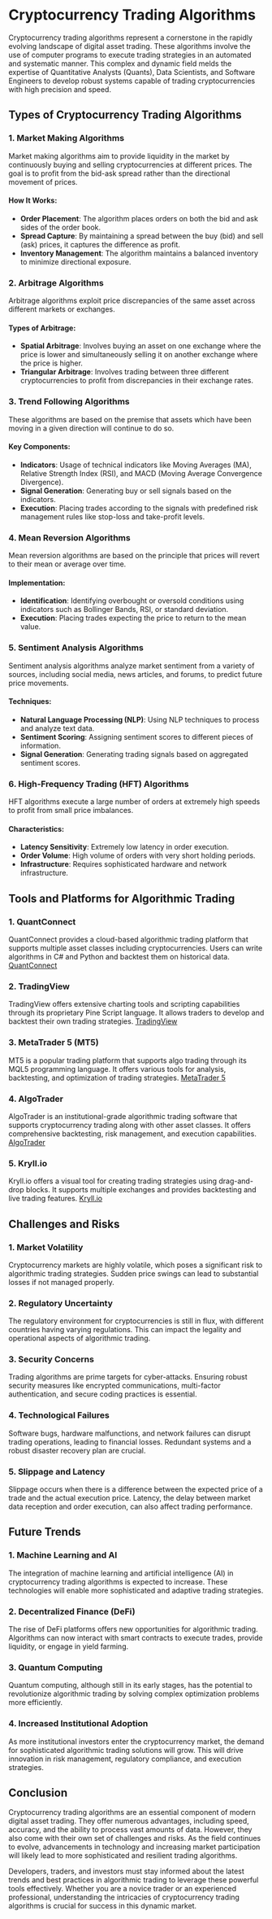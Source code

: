 # Cryptocurrency Trading Algorithms

Cryptocurrency trading algorithms represent a cornerstone in the rapidly evolving landscape of digital asset trading. These algorithms involve the use of computer programs to execute trading strategies in an automated and systematic manner. This complex and dynamic field melds the expertise of Quantitative Analysts (Quants), Data Scientists, and Software Engineers to develop robust systems capable of trading cryptocurrencies with high precision and speed.

## Types of Cryptocurrency Trading Algorithms

### 1. **Market Making Algorithms**
Market making algorithms aim to provide liquidity in the market by continuously buying and selling cryptocurrencies at different prices. The goal is to profit from the bid-ask spread rather than the directional movement of prices.

#### How It Works:
- **Order Placement**: The algorithm places orders on both the bid and ask sides of the order book.
- **Spread Capture**: By maintaining a spread between the buy (bid) and sell (ask) prices, it captures the difference as profit.
- **Inventory Management**: The algorithm maintains a balanced inventory to minimize directional exposure.

### 2. **Arbitrage Algorithms**
Arbitrage algorithms exploit price discrepancies of the same asset across different markets or exchanges. 

#### Types of Arbitrage:
- **Spatial Arbitrage**: Involves buying an asset on one exchange where the price is lower and simultaneously selling it on another exchange where the price is higher.
- **Triangular Arbitrage**: Involves trading between three different cryptocurrencies to profit from discrepancies in their exchange rates.

### 3. **Trend Following Algorithms**
These algorithms are based on the premise that assets which have been moving in a given direction will continue to do so.

#### Key Components:
- **Indicators**: Usage of technical indicators like Moving Averages (MA), Relative Strength Index (RSI), and MACD (Moving Average Convergence Divergence).
- **Signal Generation**: Generating buy or sell signals based on the indicators.
- **Execution**: Placing trades according to the signals with predefined risk management rules like stop-loss and take-profit levels.

### 4. **Mean Reversion Algorithms**
Mean reversion algorithms are based on the principle that prices will revert to their mean or average over time.

#### Implementation:
- **Identification**: Identifying overbought or oversold conditions using indicators such as Bollinger Bands, RSI, or standard deviation.
- **Execution**: Placing trades expecting the price to return to the mean value.

### 5. **Sentiment Analysis Algorithms**
Sentiment analysis algorithms analyze market sentiment from a variety of sources, including social media, news articles, and forums, to predict future price movements.

#### Techniques:
- **Natural Language Processing (NLP)**: Using NLP techniques to process and analyze text data.
- **Sentiment Scoring**: Assigning sentiment scores to different pieces of information.
- **Signal Generation**: Generating trading signals based on aggregated sentiment scores.

### 6. **High-Frequency Trading (HFT) Algorithms**
HFT algorithms execute a large number of orders at extremely high speeds to profit from small price imbalances.

#### Characteristics:
- **Latency Sensitivity**: Extremely low latency in order execution.
- **Order Volume**: High volume of orders with very short holding periods.
- **Infrastructure**: Requires sophisticated hardware and network infrastructure.

## Tools and Platforms for Algorithmic Trading

### 1. **QuantConnect**
QuantConnect provides a cloud-based algorithmic trading platform that supports multiple asset classes including cryptocurrencies. Users can write algorithms in C# and Python and backtest them on historical data.
[QuantConnect](https://www.quantconnect.com/)

### 2. **TradingView**
TradingView offers extensive charting tools and scripting capabilities through its proprietary Pine Script language. It allows traders to develop and backtest their own trading strategies.
[TradingView](https://www.tradingview.com/)

### 3. **MetaTrader 5 (MT5)**
MT5 is a popular trading platform that supports algo trading through its MQL5 programming language. It offers various tools for analysis, backtesting, and optimization of trading strategies.
[MetaTrader 5](https://www.metatrader5.com/)

### 4. **AlgoTrader**
AlgoTrader is an institutional-grade algorithmic trading software that supports cryptocurrency trading along with other asset classes. It offers comprehensive backtesting, risk management, and execution capabilities.
[AlgoTrader](https://www.algotrader.com/)

### 5. **Kryll.io**
Kryll.io offers a visual tool for creating trading strategies using drag-and-drop blocks. It supports multiple exchanges and provides backtesting and live trading features.
[Kryll.io](https://kryll.io/)

## Challenges and Risks

### 1. **Market Volatility**
Cryptocurrency markets are highly volatile, which poses a significant risk to algorithmic trading strategies. Sudden price swings can lead to substantial losses if not managed properly.

### 2. **Regulatory Uncertainty**
The regulatory environment for cryptocurrencies is still in flux, with different countries having varying regulations. This can impact the legality and operational aspects of algorithmic trading.

### 3. **Security Concerns**
Trading algorithms are prime targets for cyber-attacks. Ensuring robust security measures like encrypted communications, multi-factor authentication, and secure coding practices is essential.

### 4. **Technological Failures**
Software bugs, hardware malfunctions, and network failures can disrupt trading operations, leading to financial losses. Redundant systems and a robust disaster recovery plan are crucial.

### 5. **Slippage and Latency**
Slippage occurs when there is a difference between the expected price of a trade and the actual execution price. Latency, the delay between market data reception and order execution, can also affect trading performance.

## Future Trends

### 1. **Machine Learning and AI**
The integration of machine learning and artificial intelligence (AI) in cryptocurrency trading algorithms is expected to increase. These technologies will enable more sophisticated and adaptive trading strategies.

### 2. **Decentralized Finance (DeFi)**
The rise of DeFi platforms offers new opportunities for algorithmic trading. Algorithms can now interact with smart contracts to execute trades, provide liquidity, or engage in yield farming.

### 3. **Quantum Computing**
Quantum computing, although still in its early stages, has the potential to revolutionize algorithmic trading by solving complex optimization problems more efficiently.

### 4. **Increased Institutional Adoption**
As more institutional investors enter the cryptocurrency market, the demand for sophisticated algorithmic trading solutions will grow. This will drive innovation in risk management, regulatory compliance, and execution strategies.

## Conclusion

Cryptocurrency trading algorithms are an essential component of modern digital asset trading. They offer numerous advantages, including speed, accuracy, and the ability to process vast amounts of data. However, they also come with their own set of challenges and risks. As the field continues to evolve, advancements in technology and increasing market participation will likely lead to more sophisticated and resilient trading algorithms.

Developers, traders, and investors must stay informed about the latest trends and best practices in algorithmic trading to leverage these powerful tools effectively. Whether you are a novice trader or an experienced professional, understanding the intricacies of cryptocurrency trading algorithms is crucial for success in this dynamic market.